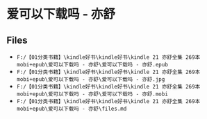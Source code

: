 # 爱可以下载吗 - 亦舒

## Files

- `F:/【01分类书籍】\kindle好书\kindle好书\kindle 21 亦舒全集 269本 mobi+epub\爱可以下载吗 - 亦舒\爱可以下载吗 - 亦舒.epub`
- `F:/【01分类书籍】\kindle好书\kindle好书\kindle 21 亦舒全集 269本 mobi+epub\爱可以下载吗 - 亦舒\爱可以下载吗 - 亦舒.jpg`
- `F:/【01分类书籍】\kindle好书\kindle好书\kindle 21 亦舒全集 269本 mobi+epub\爱可以下载吗 - 亦舒\爱可以下载吗 - 亦舒.mobi`
- `F:/【01分类书籍】\kindle好书\kindle好书\kindle 21 亦舒全集 269本 mobi+epub\爱可以下载吗 - 亦舒\files.md`
